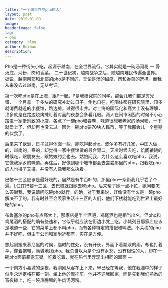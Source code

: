 ```yaml
---
title: "一个满世界吃pho的人"
layout: post
date: 2019-01-09
image: 
headerImage: false
tag:
- pho
category: blog
author: Ruihao
description: 
---
```


<div class="breaker"></div>

Pho是一种街头小吃，起源于越南，在全世界流行。它其实就是一碗汤河粉 — 骨汤底，河粉，肉和香菜。 二十世纪初，越南战争之后，随越南难民传遍全世界。据说，越南南部和北部的pho是不同的，无论是汤的甜度，肉和香菜的选择。而我从来没去过越南，无从考证。

第一次吃pho是在上海，跟P一起。P是我研究院的同学，那会儿我们都是穷光蛋，一个月拿一千多块的研究补助过日子。倒也自在，吃喝住都在研究院里，顶多就消费就近的小餐馆，路边摊，过得很市井。对上海的国际化和高大上没有理解，顶多就是在路边烧烤摊盯着对面的夜总会多看几眼。两人在闹市闲逛的时候不小心踏进一家挺别致的小店，各点了一碗pho和春卷，味道很想我老家的汤河粉，一下就爱上了，但却再也没去过。因为一碗pho要70块人民币，等于我那会儿一个星期的伙食了。

后来来了欧洲，日子过得体面一些，能吃得起pho。波尔多有好几家，中国人做的，越南的，泰的，却觉得一家中餐馆做的最合胃口。天冷时候去吃，饥肠辘辘的时候吃，跟朋友去，跟姑娘约会也去。姑娘问我，为什么这么喜欢吃pho，我说，它像我家乡的味道。再往后，好像到哪个城市都会去尝尝那里的pho，跟我吃pho的人也换了又换，并没有人像我那么执着。

巴黎十三区应该是最好吃的，居然是有牛百叶的，那里pho一条街我几乎尝了个遍。L住在巴黎十三区，去巴黎就跟她去吃pho。后来帮了她一点小忙，她问要怎么答谢我，我说请问吃碗pho就行。的确，对于我来说，好像没有什么是一碗pho解决不了的。我有时甚至会羡慕生活十三区的人们，他们下楼就能吃到世界上最好吃的pho。

布鲁塞尔的pho有点高大上，那家店是半个酒吧，鸡尾酒也是相当出名，但pho和鸡尾酒的搭配的确有些违和，它似乎就应该在街边小凳上吃。小城列日那家店应该是地道一些，它的菜单上都不叫pho，而有各种特定的搭配和叫法。不莱梅的pho并不好吃，但由于公司和家附近都有，实在是方便。

想起刚搬来慕尼黑的时候，临时的住处，没有开伙，外面下着瓢泼的雨，却也打着伞，穿着拖鞋，满城地找pho。我总自以为是个没有乡愁，没有根性的人，却在一碗pho面前暴露无疑。吃着吃着，就在热气里浮现出相同的画面 — 

一个南方小县城的深夜，我刚刚从客车上下来，W已经在等我，他在我脑中的样子似乎永远定格在那一刻。坐上他的摩托车，他并不送我回家，而是先到我们熟悉的宵夜摊上，吃一碗热腾腾的牛肉汤河粉。

<div class="breaker"></div>